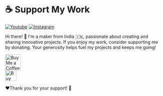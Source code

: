 <h1>☕ Support My Work</h1>

[![Youtube ](https://img.shields.io/badge/@ElectroDonut-YouTube-red)](https://vishalsoniindia.github.io/redirect-links/youtube-link.html)    [![Instagram ](https://img.shields.io/badge/@ElectroDonut-Instragram-8a3ab9)](https://vishalsoniindia.github.io/redirect-links/instagram-link.html)    

<p>
    Hi there! 👋 I'm a maker from India 🇮🇳, passionate about creating and sharing innovative projects.  
    If you enjoy my work, consider supporting me by donating. Your generosity helps fuel my projects and keeps me going!
</p>

<a href='https://ko-fi.com/N4N21536PR' target='_blank'><img height='50' style='border:0px;height:50px;' src='https://www.paypalobjects.com/digitalassets/c/website/marketing/apac/IN/logo-center/logo-center-solution-graphics.png?v=6' border='0' alt='Buy Me a Coffee at ko-fi.com' /></a><br/>
<a href='https://ko-fi.com/N4N21536PR' target='_blank'><img height='36' style='border:0px;height:36px;' src='https://storage.ko-fi.com/cdn/kofi6.png?v=6' border='0' alt='Buy Me a Coffee at ko-fi.com' /></a><br/>

<p>
❤️Thank you for your support! 🙏
</p>
